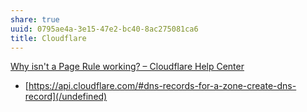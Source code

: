 ```yaml
---
share: true
uuid: 0795ae4a-3e15-47e2-bc40-8ac275081ca6
title: Cloudflare
---
```

[Why isn't a Page Rule working? – Cloudflare Help Center](https://support.cloudflare.com/hc/en-us/articles/200172356-Why-isn-t-a-Page-Rule-working-)


* [https://api.cloudflare.com/#dns-records-for-a-zone-create-dns-record](/undefined)